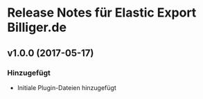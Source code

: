 # Release Notes für Elastic Export Billiger.de

## v1.0.0 (2017-05-17)

### Hinzugefügt
- Initiale Plugin-Dateien hinzugefügt